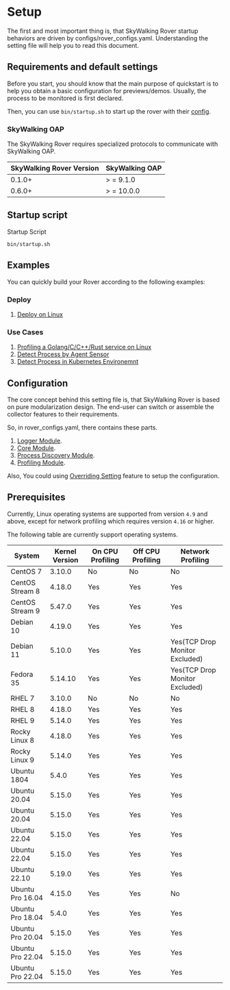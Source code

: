# Setup

The first and most important thing is, that SkyWalking Rover startup behaviors are driven by configs/rover_configs.yaml. Understanding the setting file will help you to read this document.

## Requirements and default settings

Before you start, you should know that the main purpose of quickstart is to help you obtain a basic configuration for previews/demos.
Usually, the process to be monitored is first declared.

Then, you can use `bin/startup.sh` to start up the rover with their [config](../../../configs/rover_configs.yaml).

### SkyWalking OAP

The SkyWalking Rover requires specialized protocols to communicate with SkyWalking OAP.

| SkyWalking Rover Version | SkyWalking OAP |
|--------------------------|----------------|
| 0.1.0+                   | \> = 9.1.0     |
| 0.6.0+                   | \> = 10.0.0    |

## Startup script
Startup Script
```shell script
bin/startup.sh 
```

## Examples

You can quickly build your Rover according to the following examples:

### Deploy

1. [Deploy on Linux](examples/deploy/linux/readme.md)

### Use Cases

1. [Profiling a Golang/C/C++/Rust service on Linux](examples/cases/profiling-process/readme.md)
1. [Detect Process by Agent Sensor](examples/cases/agent-sensor/readme.md)
1. [Detect Process in Kubernetes Environemnt](examples/cases/kubernetes-process/readme.md)

## Configuration

The core concept behind this setting file is, that SkyWalking Rover is based on pure modularization design. The end-user can switch or assemble the collector features to their requirements.

So, in rover_configs.yaml, there contains these parts.
1. [Logger Module](./configuration/logger.md).
1. [Core Module](./configuration/core.md).
2. [Process Discovery Module](./configuration/process_discovery/overview.md).
3. [Profiling Module](./configuration/profiling.md).

Also, You could using [Overriding Setting](./configuration/override-settings.md) feature to setup the configuration.

## Prerequisites

Currently, Linux operating systems are supported from version `4.9` and above, except for network profiling which requires version `4.16` or higher. 

The following table are currently support operating systems.

| System           | Kernel Version | On CPU Profiling | Off CPU Profiling | Network Profiling              |
|------------------|----------------|------------------|-------------------|--------------------------------|
| CentOS 7         | 3.10.0         | No               | No                | No                             |
| CentOS Stream 8  | 4.18.0         | Yes              | Yes               | Yes                            |
| CentOS Stream 9  | 5.47.0         | Yes              | Yes               | Yes                            |
| Debian 10        | 4.19.0         | Yes              | Yes               | Yes                            |
| Debian 11        | 5.10.0         | Yes              | Yes               | Yes(TCP Drop Monitor Excluded) |
| Fedora 35        | 5.14.10        | Yes              | Yes               | Yes(TCP Drop Monitor Excluded) |
| RHEL 7           | 3.10.0         | No               | No                | No                             |
| RHEL 8           | 4.18.0         | Yes              | Yes               | Yes                            |
| RHEL 9           | 5.14.0         | Yes              | Yes               | Yes                            |
| Rocky Linux 8    | 4.18.0         | Yes              | Yes               | Yes                            |
| Rocky Linux 9    | 5.14.0         | Yes              | Yes               | Yes                            |
| Ubuntu 1804      | 5.4.0          | Yes              | Yes               | Yes                            |
| Ubuntu 20.04     | 5.15.0         | Yes              | Yes               | Yes                            |
| Ubuntu 20.04     | 5.15.0         | Yes              | Yes               | Yes                            |
| Ubuntu 22.04     | 5.15.0         | Yes              | Yes               | Yes                            |
| Ubuntu 22.04     | 5.15.0         | Yes              | Yes               | Yes                            |
| Ubuntu 22.10     | 5.19.0         | Yes              | Yes               | Yes                            |
| Ubuntu Pro 16.04 | 4.15.0         | Yes              | Yes               | No                             |
| Ubuntu Pro 18.04 | 5.4.0          | Yes              | Yes               | Yes                            |
| Ubuntu Pro 20.04 | 5.15.0         | Yes              | Yes               | Yes                            |
| Ubuntu Pro 22.04 | 5.15.0         | Yes              | Yes               | Yes                            |
| Ubuntu Pro 22.04 | 5.15.0         | Yes              | Yes               | Yes                            |

